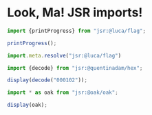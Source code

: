 # Look, Ma! JSR imports!

```js echo
import {printProgress} from "jsr:@luca/flag";

printProgress();
```

```js echo
import.meta.resolve("jsr:@luca/flag")
```

```js echo
import {decode} from "jsr:@quentinadam/hex";

display(decode("000102"));
```

```js echo
import * as oak from "jsr:@oak/oak";

display(oak);
```
